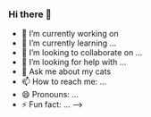 ### Hi there 👋
- 🔭 I’m currently working on 
- 🌱 I’m currently learning ...
- 👯 I’m looking to collaborate on ...
- 🤔 I’m looking for help with ...
- 💬 Ask me about my cats
- 📫 How to reach me: ...
- 😄 Pronouns: ...
- ⚡ Fun fact: ...
-->
